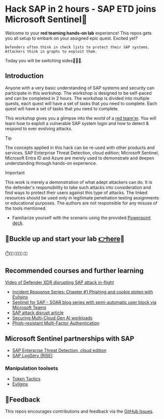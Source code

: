 # Hack SAP in 2 hours - SAP ETD joins Microsoft Sentinel👾

Welcome to your **red teaming hands-on lab** experience! This repos gets you all setup to embark on your assigned epic quest. Excited yet?

```text
Defenders often think in check lists to protect their SAP systems. Attackers think in graphs to exploit them. 
```

Today you will be switching sides🦹🏻‍♂️.

## Introduction

Anyone with a very basic understanding of SAP systems and security can participate in this workshop. The workshop is designed to be self-paced and can be completed in 2 hours. The workshop is divided into multiple quests, each quest will have a set of tasks that you need to complete. Each quest will have a set of tasks that you need to complete.

This workshop gives you a glimpse into the world of a [red team'er](https://en.wikipedia.org/wiki/Red_team). You will learn how to exploit a vulnerable SAP system login and how to detect & respond to ever evolving attacks.

> [!TIP]
> The concepts applied in this hack can be re-used with other products and services. SAP Enterprise Threat Detection, cloud edition; Microsoft Sentinel, Microsoft Entra ID and Azure are merely used to demonstrate and deepen understanding through hands-on experience.

> [!IMPORTANT]
> This work is merely a demonstration of what adept attackers can do. It is the defender's responsibility to take such attacks into consideration and find ways to protect their users against this type of attacks. The linked resources should be used only in legitimate penetration testing assignments or educational purposes. The authors are not responsible for any misuse of the tools mentioned.

* Familiarize yourself with the scenario using the provided [Powerpoint deck](../misc/welcome.pptx).

## 📌Buckle up and start your lab [**👉here**](student/README.md)📌

⏱️⩇⩇:⩇⩇⩇⩇:⩇⩇

## Recommended courses and further learning

[Video of Defender XDR disrupting SAP attack in-flight](https://www.youtube.com/live/9sZshNf3kcE?feature=shared&t=554)

* [Incident Response Series: Chapter #1 Phishing and cookie stolen with Evilginx](https://www.youtube.com/watch?v=D4trW5YM9PM)
* [Sentinel for SAP - SOAR blog series with semi-automatic user block via Microsoft Teams](https://community.sap.com/t5/enterprise-resource-planning-blogs-by-members/from-zero-to-hero-security-coverage-with-microsoft-sentinel-for-your/ba-p/13561790)
* [SAP attack disrupt article](https://learn.microsoft.com/azure/sentinel/sap/deployment-attack-disrupt)
* [Securing Multi-Cloud Gen AI workloads](https://techcommunity.microsoft.com/t5/microsoft-defender-for-cloud/securing-multi-cloud-gen-ai-workloads-using-azure-native/ba-p/4222728)
* [Phish-resistant Multi-Factor Authentication](https://learn.microsoft.com/entra/identity/authentication/concept-authentication-strengths)

## Microsoft Sentinel partnerships with SAP

* [SAP Enterprise Threat Detection, cloud edition](https://community.sap.com/t5/enterprise-resource-planning-blogs-by-sap/sap-enterprise-threat-detection-cloud-edition-joins-forces-with-microsoft/ba-p/13942075)
* [SAP LogServ (RISE)](https://community.sap.com/t5/enterprise-resource-planning-blogs-by-sap/announcing-limited-preview-of-sap-logserv-integration-with-microsoft/ba-p/13942180)

### Manipulation toolsets

* [Token Tactics](https://github.com/rvrsh3ll/TokenTactics)
* [Evilginx](https://help.evilginx.com/docs/intro)

## 📢Feedback

This repos encourages contributions and feedback via the [GitHub Issues](https://github.com/MartinPankraz/DSAGTechXChange25/issues/new/choose).
